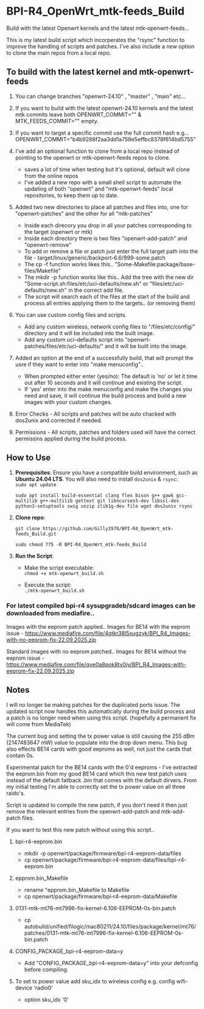 # BPI-R4_OpenWrt_mtk-feeds_Build

Build with the latest Openwrt kernels and the latest mtk-openwrt-feeds...

This is my latest build script which incorperates the "rsync" function to improve the handling of scripts and patches. I've also include a new option to clone the main repos from a local repo. 

## **To build with the latest kernel and mtk-openwrt-feeds**

1. You can change branches "openwrt-24.10" , "master" , "main" etc...

2. If you want to build with the latest openwrt-24.10 kernels and the latest mtk commits leave both OPENWRT_COMMIT="" & MTK_FEEDS_COMMIT="" empty.

3. If you want to target a specific commit use the full commit hash e.g... OPENWRT_COMMIT="b4b9288f2aa3dd1a759e5effbc8378f614bd5755"

4. I've add an optional function to clone from a local repo instead of pointing to the openwrt or mtk-openwrt-feeds repos to clone.
	 * saves a lot of time when testing but it's optional, default will clone from the online repos
	 * I've added a new repo with a small shell script to automate the updating of both "openwrt" and "mtk-openwrt-feeds" local repositories, to keep them up to date.

5. Added two new directories to place all patches and files into, one for "openwrt-patches" and the other for all "mtk-patches" 
	 * Inside each direcory you drop in all your patches corresponding to the target (openwrt or mtk)
	 * Inside each directory there is two files "openwrt-add-patch" and "openwrt-remove"
	 * To add or remove a file or patch just enter the full target path into the file - target/linux/generic/backport-6.6/999-some.patch
	 * The cp -f function works likes this.. "Some-Makefile:package/base-files/Makefile"
	 * The mkdir -p function works like this.. Add the tree with the new dir  "Some-script.sh:files/etc/uci-defaults/new.sh" or "files/etc/uci-defaults/new.sh" in the correct add file.
	 * The script will search each of the files at the start of the build and process all entries applying them to the targets.. (or removing them)
	 
6. You can use custom config files and scripts. 
	 * Add any custom wireless, network config files to "/files/etc/config/" directory and it will be included into the built image.
	 * Add any custom uci-defaults script into "openwrt-patches/files/etc/uci-defaults/" and it will be built into the image.

7. Added an option at the end of a successfully build, that will prompt the usre if they want to enter into "make menuconfig".. 
	 * When prompted either enter (yes/no): The default is 'no' or let it time out after 10 seconds and it will continue and existing the script.
	 * If 'yes' enter into the make menuconfig and make the changes you need and save, it will continue the build process and build a new images with your custom changes.

8. Error Checks - All scripts and patches will be auto chacked with dos2unix and corrected if needed. 

9. Permissions - All scripts, patches and folders used will have the correct permissins applied during the build process.

## **How to Use**

1. **Prerequisites**: Ensure you have a compatible build environment, such as **Ubuntu 24.04 LTS**. You will also need to install `dos2unix` & `rsync`:  
   `sudo apt update` 
   
   `sudo apt install build-essential clang flex bison g++ gawk gcc-multilib g++-multilib gettext git libncurses5-dev libssl-dev python3-setuptools swig unzip zlib1g-dev file wget dos2unix rsync`

2. **Clone repo**:

   `git clone https://github.com/Gilly1970/BPI-R4_OpenWrt_mtk-feeds_Build.git`
   
   `sudo chmod 775 -R BPI-R4_OpenWrt_mtk-feeds_Build`

3. **Run the Script**:  
   * Make the script executable:  
     `chmod +x mtk-openwrt_build.sh`
     
   * Execute the script:  
     `./mtk-openwrt_build.sh`
	 
### **For latest compiled bpi-r4 sysupgradeb/sdcard images can be downloaded from mediafire..**

Images with the eeprom patch applied..
Images for BE14 with the eeprom issue - https://www.mediafire.com/file/4qtkr38l5xugzyk/BPI_R4_Images-with-no-eeprom-fix-22.09.2025.zip

Standard images with no eeprom patched..
Images for BE14 without the eeprom issue - https://www.mediafire.com/file/qye0a8pok8tv0iy/BPI_R4_Images-with-eeprom-fix-22.09.2025.zip

## **Notes**

I will no longer be making patches for the duplicated ports issue. The updated script now handles this automatically during the build process and a patch is no longer need when using this script. (hopefully a permanent fix will come from MediaTek)

The current bug and setting the tx power value is still causing the 255 dBm (2147483647 mW) value to populate into the drop down menu. This bug also effects BE14 cards with good eeproms as well, not just the cards that contain 0s.

Experimental patch for the BE14 cards with the 0'd eeproms - I've extracted the eeprom.bin from my good BE14 card which this new test patch uses instead of the default fallback .bin that comes with the default dirvers. From my initial testing I'm able to correctly set the tx power value on all three raido's.

Script is updated to compile the new patch, if you don't need it then just remove the relevant entries from the openwrt-add-patch and mtk-add-patch files.

If you want to test this new patch without using this script.. 

1. bpi-r4-eeprom.bin
	 * mkdir -p openwrt/package/firmware/bpi-r4-eeprom-data/files
	 * cp openwrt/package/firmware/bpi-r4-eeprom-data/files/bpi-r4-eeprom.bin

2. epprom.bin_Makefile
	 * rename "epprom.bin_Makefile to Makefile
	 * cp openwrt/package/firmware/bpi-r4-eeprom-data/Makefile

3. 0131-mtk-mt76-mt7996-fix-kernel-6.106-EEPROM-0s-bin.patch
	 * cp autobuild/unified/filogic/mac80211/24.10/files/package/kernel/mt76/patches/0131-mtk-mt76-mt7996-fix-kernel-6.106-EEPROM-0s-bin.patch

4. CONFIG_PACKAGE_bpi-r4-eeprom-data=y
	 * Add "CONFIG_PACKAGE_bpi-r4-eeprom-data=y" into your defconfig before compiling.

5. To set tx power value add sku_idx to wireless config e.g. config wifi-device 'radio0'
	 * option sku_idx '0'

